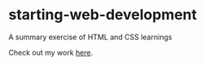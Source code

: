 # starting-web-development
A summary exercise of HTML and CSS learnings 

Check out my work [here](https://thomatang.github.io/starting-web-development/).

